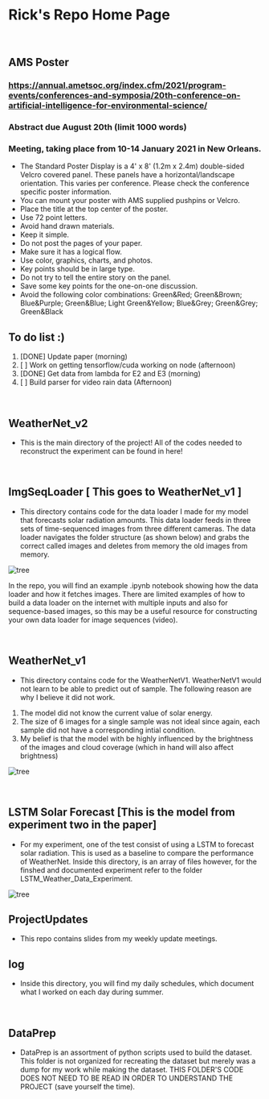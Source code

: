 # Rick's Repo Home Page

<br>

## AMS Poster
### https://annual.ametsoc.org/index.cfm/2021/program-events/conferences-and-symposia/20th-conference-on-artificial-intelligence-for-environmental-science/
### Abstract due August 20th (limit 1000 words)
### Meeting, taking place from 10-14 January 2021 in New Orleans.
* The Standard Poster Display is a 4' x 8' (1.2m x 2.4m) double-sided Velcro covered panel. These panels have a horizontal/landscape orientation. This varies per conference. Please check the conference specific poster information.
* You can mount your poster with AMS supplied pushpins or Velcro.
* Place the title at the top center of the poster.
* Use 72 point letters.
* Avoid hand drawn materials.
* Keep it simple.
* Do not post the pages of your paper.
* Make sure it has a logical flow.
* Use color, graphics, charts, and photos.
* Key points should be in large type.
* Do not try to tell the entire story on the panel.
* Save some key points for the one-on-one discussion.
* Avoid the following color combinations: Green&Red; Green&Brown; Blue&Purple; Green&Blue; Light Green&Yellow; Blue&Grey; Green&Grey; Green&Black

## To do list :)
01. [DONE] Update paper (morning)
02. [ ] Work on getting tensorflow/cuda working on node (afternoon)
03. [DONE] Get data from lambda for E2 and E3 (morning)
04. [ ] Build parser for video rain data (Afternoon) 

<br>

## WeatherNet_v2
* This is the main directory of the project! All of the codes needed to reconstruct the experiment can be found in here!

<br>

## ImgSeqLoader [ This goes to WeatherNet_v1 ]
* This directory contains code for the data loader I made for my model that forecasts solar radiation amounts. This data loader feeds in three sets of time-sequenced images from three different cameras. The data loader navigates the folder structure (as shown below) and grabs the correct called images and deletes from memory the old images from memory.

![tree](Images/DataLoaderDirPic.png)                                                                                          
                                                                                         
In the repo, you will find an example .ipynb notebook showing how the data loader and how it fetches images. There are limited examples of how to build a data loader on the internet with multiple inputs and also for sequence-based images, so this may be a useful resource for constructing your own data loader for image sequences (video). 

<br>

## WeatherNet_v1
* This directory contains code for the WeatherNetV1. WeatherNetV1 would not learn to be able to predict out of sample. The following reason are why I believe it did not work.
1. The model did not know the current value of solar energy.
2. The size of 6 images for a single sample was not ideal since again, each sample did not have a corresponding intial condition. 
3. My belief is that the model with be highly influenced by the brightness of the images and cloud coverage (which in hand will also affect brightness)

![tree](Images/WeatherNet_v1_pic.png) 

<br>

## LSTM Solar Forecast [This is the model from experiment two in the paper]
* For my experiment, one of the test consist of using a LSTM to forecast solar radiation. This is used as a baseline to compare the performance of WeatherNet.
Inside this directory, is an array of files however, for the finshed and documented experiment refer to the folder LSTM_Weather_Data_Experiment.

![tree](Images/LSTM_Weather_Model_netron.png) 

## ProjectUpdates
* This repo contains slides from my weekly update meetings.

## log
* Inside this directory, you will find my daily schedules, which document what I worked on each day during summer.

<br>

## DataPrep
* DataPrep is an assortment of python scripts used to build the dataset. This folder is not organized for recreating the dataset but merely was a dump for my work while making the dataset. THIS FOLDER'S CODE DOES NOT NEED TO BE READ IN ORDER TO UNDERSTAND THE PROJECT (save yourself the time).


